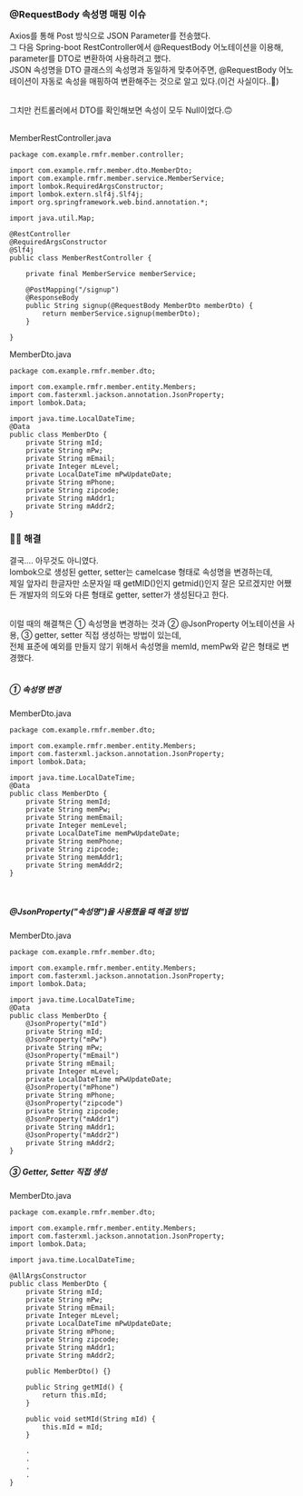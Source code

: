 ### @RequestBody 속성명 매핑 이슈

Axios를 통해 Post 방식으로 JSON Parameter를 전송했다.<br/>
그 다음 Spring-boot RestController에서 @RequestBody 어노테이션을 이용해, parameter를 DTO로 변환하여 사용하려고 했다.<br/>
JSON 속성명을 DTO 클래스의 속성명과 동일하게 맞추어주면, @RequestBody 어노테이션이 자동로 속성을 매핑하여 변환해주는 것으로 알고 있다.(이건 사실이다..🤔)
<br/><br/>

그치만 컨트롤러에서 DTO를 확인해보면 속성이 모두 Null이었다.🙃
<br/><br/>

MemberRestController.java

```
package com.example.rmfr.member.controller;

import com.example.rmfr.member.dto.MemberDto;
import com.example.rmfr.member.service.MemberService;
import lombok.RequiredArgsConstructor;
import lombok.extern.slf4j.Slf4j;
import org.springframework.web.bind.annotation.*;

import java.util.Map;

@RestController
@RequiredArgsConstructor
@Slf4j
public class MemberRestController {

    private final MemberService memberService;

    @PostMapping("/signup")
    @ResponseBody
    public String signup(@RequestBody MemberDto memberDto) {
        return memberService.signup(memberDto);
    }

}

```

MemberDto.java

```
package com.example.rmfr.member.dto;

import com.example.rmfr.member.entity.Members;
import com.fasterxml.jackson.annotation.JsonProperty;
import lombok.Data;

import java.time.LocalDateTime;
@Data
public class MemberDto {
    private String mId;
    private String mPw;
    private String mEmail;
    private Integer mLevel;
    private LocalDateTime mPwUpdateDate;
    private String mPhone;
    private String zipcode;
    private String mAddr1;
    private String mAddr2;
}

```

### 🙆‍♂️ 해결

결국.... 아무것도 아니였다.<br/>
lombok으로 생성된 getter, setter는 camelcase 형태로 속성명을 변경하는데,<br/>
제일 앞자리 한글자만 소문자일 때 getMID()인지 getmid()인지 잘은 모르겠지만 어쨌든 개발자의 의도와 다른 형태로 getter, setter가 생성된다고 한다.
<br/><br/>

이럴 때의 해결책은 ① 속성명을 변경하는 것과 ② @JsonProperty 어노테이션을 사용, ③ getter, setter 직접 생성하는 방법이 있는데,<br/>
전체 표준에 예외를 만들지 않기 위해서 속성명을 memId, memPw와 같은 형태로 변경했다.
<br/><br/>

##### ① 속성명 변경

MemberDto.java

```
package com.example.rmfr.member.dto;

import com.example.rmfr.member.entity.Members;
import com.fasterxml.jackson.annotation.JsonProperty;
import lombok.Data;

import java.time.LocalDateTime;
@Data
public class MemberDto {
    private String memId;
    private String memPw;
    private String memEmail;
    private Integer memLevel;
    private LocalDateTime memPwUpdateDate;
    private String memPhone;
    private String zipcode;
    private String memAddr1;
    private String memAddr2;
}

```

<br/>

##### @JsonProperty("속성명")을 사용했을 때 해결 방법

MemberDto.java

```
package com.example.rmfr.member.dto;

import com.example.rmfr.member.entity.Members;
import com.fasterxml.jackson.annotation.JsonProperty;
import lombok.Data;

import java.time.LocalDateTime;
@Data
public class MemberDto {
    @JsonProperty("mId")
    private String mId;
    @JsonProperty("mPw")
    private String mPw;
    @JsonProperty("mEmail")
    private String mEmail;
    private Integer mLevel;
    private LocalDateTime mPwUpdateDate;
    @JsonProperty("mPhone")
    private String mPhone;
    @JsonProperty("zipcode")
    private String zipcode;
    @JsonProperty("mAddr1")
    private String mAddr1;
    @JsonProperty("mAddr2")
    private String mAddr2;
}

```

##### ③ Getter, Setter 직접 생성

MemberDto.java

```
package com.example.rmfr.member.dto;

import com.example.rmfr.member.entity.Members;
import com.fasterxml.jackson.annotation.JsonProperty;
import lombok.Data;

import java.time.LocalDateTime;

@AllArgsConstructor
public class MemberDto {
    private String mId;
    private String mPw;
    private String mEmail;
    private Integer mLevel;
    private LocalDateTime mPwUpdateDate;
    private String mPhone;
    private String zipcode;
    private String mAddr1;
    private String mAddr2;

    public MemberDto() {}

    public String getMId() {
        return this.mId;
    }

    public void setMId(String mId) {
        this.mId = mId;
    }

    .
    .
    .
    .
}

```
